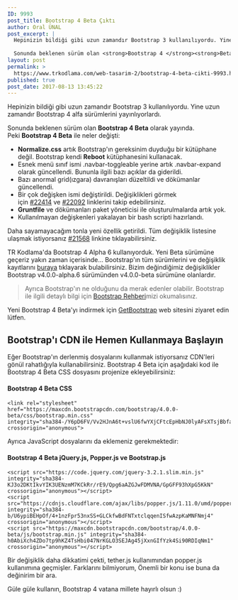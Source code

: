 ```yaml
---
ID: 9993
post_title: Bootstrap 4 Beta Çıktı
author: Oral ÜNAL
post_excerpt: |
  Hepinizin bildiği gibi uzun zamandır Bootstrap 3 kullanılıyordu. Yine uzun zamandır Bootstrap 4 alfa sürümlerini yayınlıyorlardı.
  
  Sonunda beklenen sürüm olan <strong>Bootstrap 4 </strong><strong>Beta</strong> olarak yayında. Peki <strong>Bootstrap 4 Beta</strong> ile neler değişti? Gelin hep beraber inceleyelim..
layout: post
permalink: >
  https://www.trkodlama.com/web-tasarim-2/bootstrap-4-beta-cikti-9993.html
published: true
post_date: 2017-08-13 13:45:22
---
```

Hepinizin bildiği gibi uzun zamandır Bootstrap 3 kullanılıyordu. Yine uzun zamandır Bootstrap 4 alfa sürümlerini yayınlıyorlardı.

Sonunda beklenen sürüm olan <strong>Bootstrap 4 </strong><strong>Beta</strong> olarak yayında. Peki <strong>Bootstrap 4 Beta</strong> ile neler değişti:
<ul>
 	<li><strong>Normalize.css</strong> artık Bootstrap'ın gereksinim duyduğu bir kütüphane değil. Bootstrap kendi <strong>Reboot</strong> kütüphanesini kullanacak.</li>
 	<li>Esnek menü sınıf ismi .navbar-toggleable yerine artık .navbar-expand olarak güncellendi. Bununla ilgili bazı açıklar da giderildi.</li>
 	<li>Bazı anormal grid(ızgara) davranışları düzeltildi ve dökümanlar güncellendi.</li>
 	<li>Bir çok değişken ismi değiştirildi. Değişiklikleri görmek için <a class="issue-link js-issue-link" href="https://github.com/twbs/bootstrap/issues/22414" data-url="https://github.com/twbs/bootstrap/issues/22414" data-id="221112076" data-error-text="Failed to load issue title" data-permission-text="Issue title is private">#22414</a> ve <a class="issue-link js-issue-link" href="https://github.com/twbs/bootstrap/issues/22092" data-url="https://github.com/twbs/bootstrap/issues/22092" data-id="211166217" data-error-text="Failed to load issue title" data-permission-text="Issue title is private">#22092</a> linklerini takip edebilirsiniz.</li>
 	<li><strong>Gruntfile</strong> ve dökümanları paket yöneticisi ile oluşturulmalarda artık yok.</li>
 	<li>Kullanılmayan değişkenleri yakalayan bir bash scripti hazırlandı.</li>
</ul>
Daha sayamayacağım tonla yeni özellik getirildi. Tüm değişiklik listesine ulaşmak istiyorsanız <a href="https://github.com/twbs/bootstrap/issues/21568">#21568</a> linkine tıklayabilirsiniz.

TR Kodlama'da Bootstrap 4 Alpha 6 kullanıyorduk. Yeni Beta sürümüne geçeriz yakın zaman içerisinde... Bootstrap'ın tüm sürümlerini ve değişiklik kayıtlarını <a href="https://github.com/twbs/bootstrap/releases">buraya</a> tıklayarak bulabilirsiniz. Bizim değindiğimiz değişiklikler Bootstrap v4.0.0-alpha.6 sürümünden v4.0.0-beta sürümüne olanlardır.
<blockquote>Ayrıca Bootstrap'ın ne olduğunu da merak edenler olabilir. Bootstrap ile ilgili detaylı bilgi için <a href="https://www.trkodlama.com/web-tasarim-2/genis-bootstrap-rehberi-bootstrap-nedir-bootstrap-nasil-kullanilir-9384.html">Bootstrap Rehberi</a>mizi okumalısınız.</blockquote>
Yeni Bootstrap 4 Beta'yı indirmek için <a href="https://getbootstrap.com/">GetBootstrap</a> web sitesini ziyaret edin lütfen.
<h2>Bootstrap'ı CDN ile Hemen Kullanmaya Başlayın</h2>
Eğer Bootstrap'ın derlenmiş dosyalarını kullanmak istiyorsanız CDN'leri gönül rahatlığıyla kullanabilirsiniz. Bootstrap 4 Beta için aşağıdaki kod ile Bootstrap 4 Beta CSS dosyasını projenize ekleyebilirsiniz:
<h4>Bootstrap 4 Beta CSS</h4>
<pre class="line-numbers"><code class="language-html">&lt;link rel="stylesheet" href="https://maxcdn.bootstrapcdn.com/bootstrap/4.0.0-beta/css/bootstrap.min.css" integrity="sha384-/Y6pD6FV/Vv2HJnA6t+vslU6fwYXjCFtcEpHbNJ0lyAFsXTsjBbfaDjzALeQsN6M" crossorigin="anonymous"&gt;</code></pre>
Ayrıca JavaScript dosyalarını da eklemeniz gerekmektedir:
<h4>Bootstrap 4 Beta jQuery.js, Popper.js ve Bootstrap.js</h4>
<pre class="line-numbers"><code class="language-html">&lt;script src="https://code.jquery.com/jquery-3.2.1.slim.min.js" integrity="sha384-KJ3o2DKtIkvYIK3UENzmM7KCkRr/rE9/Qpg6aAZGJwFDMVNA/GpGFF93hXpG5KkN" crossorigin="anonymous"&gt;&lt;/script&gt;
&lt;script src="https://cdnjs.cloudflare.com/ajax/libs/popper.js/1.11.0/umd/popper.min.js" integrity="sha384-b/U6ypiBEHpOf/4+1nzFpr53nxSS+GLCkfwBdFNTxtclqqenISfwAzpKaMNFNmj4" crossorigin="anonymous"&gt;&lt;/script&gt;
&lt;script src="https://maxcdn.bootstrapcdn.com/bootstrap/4.0.0-beta/js/bootstrap.min.js" integrity="sha384-h0AbiXch4ZDo7tp9hKZ4TsHbi047NrKGLO3SEJAg45jXxnGIfYzk4Si90RDIqNm1" crossorigin="anonymous"&gt;&lt;/script&gt;</code></pre>
Bir değişiklik daha dikkatimi çekti, tether.js kullanımından popper.js kullanımına geçmişler. Farklarını bilmiyorum, Önemli bir konu ise buna da değinirim bir ara.

Güle güle kullanın, Bootstrap 4 vatana millete hayırlı olsun :)

&nbsp;